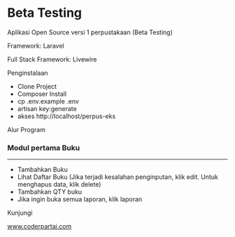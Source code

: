 <h1>Beta Testing</h1>

Aplikasi Open Source versi 1 perpustakaan (Beta Testing)

Framework: Laravel

Full Stack Framework: Livewire

Penginstalaan

<ul>
    <li>Clone Project</li>
    <li>Composer Install</li>
    <li>cp .env.example .env</li>
    <li>artisan key:generate</li>
    <li>akses http://localhost/perpus-eks</li>
</ul>

Alur Program

<h3>Modul pertama Buku</h3>
<hr>
<ul>
    <li>Tambahkan Buku</li>
    <li>Lihat Daftar Buku (Jika terjadi kesalahan penginputan, klik edit. Untuk menghapus data, klik delete)</li>
    <li>Tambahkan QTY buku</li>
    <li>Jika ingin buka semua laporan, klik laporan</li>
</ul>

Kunjungi

www.coderpartai.com
